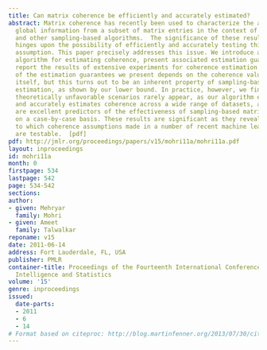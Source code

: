 ```yaml
---
title: Can matrix coherence be efficiently and accurately estimated?
abstract: Matrix coherence has recently been used to characterize the ability to extract
  global information from a subset of matrix entries in the context of low-rank approximations
  and other sampling-based algorithms.  The significance of these results crucially
  hinges upon the possibility of efficiently and accurately testing this coherence
  assumption. This paper precisely addresses this issue. We introduce a novel sampling-based
  algorithm for estimating coherence, present associated estimation guarantees and
  report the results of extensive experiments for coherence estimation.  The quality
  of the estimation guarantees we present depends on the coherence value to estimate
  itself, but this turns out to be an inherent property of sampling-based coherence
  estimation, as shown by our lower bound. In practice, however, we find that these
  theoretically unfavorable scenarios rarely appear, as our algorithm efficiently
  and accurately estimates coherence across a wide range of datasets, and these estimates
  are excellent predictors of the effectiveness of sampling-based matrix approximation
  on a case-by-case basis. These results are significant as they reveal the extent
  to which coherence assumptions made in a number of recent machine learning publications
  are testable.  [pdf]
pdf: http://jmlr.org/proceedings/papers/v15/mohri11a/mohri11a.pdf
layout: inproceedings
id: mohri11a
month: 0
firstpage: 534
lastpage: 542
page: 534-542
sections: 
author:
- given: Mehryar
  family: Mohri
- given: Ameet
  family: Talwalkar
reponame: v15
date: 2011-06-14
address: Fort Lauderdale, FL, USA
publisher: PMLR
container-title: Proceedings of the Fourteenth International Conference on Artificial
  Intelligence and Statistics
volume: '15'
genre: inproceedings
issued:
  date-parts:
  - 2011
  - 6
  - 14
# Format based on citeproc: http://blog.martinfenner.org/2013/07/30/citeproc-yaml-for-bibliographies/
---
```

